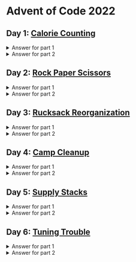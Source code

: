 # Advent of Code 2022

## Day 1: [Calorie Counting](https://adventofcode.com/2022/day/1)

<details>
  <summary>Answer for part 1</summary>

```javascript
67633
```

</details>

<details>
  <summary>Answer for part 2</summary>

```javascript
199628
```

</details>

## Day 2: [Rock Paper Scissors](https://adventofcode.com/2022/day/2)

<details>
  <summary>Answer for part 1</summary>

```javascript
10310
```

</details>

<details>
  <summary>Answer for part 2</summary>

```javascript
14859
```

</details>

## Day 3: [Rucksack Reorganization](https://adventofcode.com/2022/day/3)

<details>
  <summary>Answer for part 1</summary>

```javascript
7553
```

</details>

<details>
  <summary>Answer for part 2</summary>

```javascript
2758
```

</details>

## Day 4: [Camp Cleanup](https://adventofcode.com/2022/day/4)

<details>
  <summary>Answer for part 1</summary>

```javascript
441
```

</details>

<details>
  <summary>Answer for part 2</summary>

```javascript
861
```

</details>

## Day 5: [Supply Stacks](https://adventofcode.com/2022/day/5)

<details>
  <summary>Answer for part 1</summary>

```javascript
CFFHVVHNC
```

</details>

<details>
  <summary>Answer for part 2</summary>

```javascript
FSZWBPTBG
```

</details>

## Day 6: [Tuning Trouble](https://adventofcode.com/2022/day/6)

<details>
  <summary>Answer for part 1</summary>

```javascript
1140
```

</details>

<details>
  <summary>Answer for part 2</summary>

```javascript
3495
```

</details>
